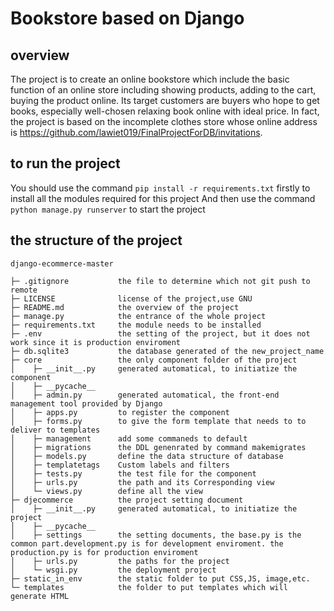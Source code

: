 # Bookstore based on Django
## overview
The project is to create an online bookstore which include the basic function of an online store including showing products, adding to the cart, buying the product online. Its target customers are buyers who hope to get books, especially well-chosen relaxing book online with ideal price. In fact, the project is based on the incomplete clothes store whose online address is https://github.com/lawiet019/FinalProjectForDB/invitations.

## to run the project
You should use the command ```pip install -r requirements.txt``` firstly
to install all the modules required for this project And then use the command ``` python manage.py runserver``` to start the project

## the structure of the project
```
django-ecommerce-master

├─ .gitignore           the file to determine which not git push to remote
├─ LICENSE              license of the project,use GNU
├─ README.md            the overview of the project
├─ manage.py            the entrance of the whole project
├─ requirements.txt     the module needs to be installed
├─ .env                 the setting of the project, but it does not work since it is production enviroment
├─ db.sqlite3           the database generated of the new_project_name
├─ core                 the only component folder of the project
│    ├─ __init__.py     generated automatical, to initiatize the component
│    ├─ __pycache__
│    ├─ admin.py        generated automatical, the front-end management tool provided by Django
│    ├─ apps.py         to register the component
│    ├─ forms.py        to give the form template that needs to to deliver to templates               
│    ├─ management      add some commaneds to default
│    ├─ migrations      the DDL genenrated by command makemigrates
│    ├─ models.py       define the data structure of database
│    ├─ templatetags    Custom labels and filters
│    ├─ tests.py        the test file for the component
│    ├─ urls.py         the path and its Corresponding view
│    └─ views.py        define all the view
├─ djecommerce          the project setting document
│    ├─ __init__.py     generated automatical, to initiatize the project
│    ├─ __pycache__
│    ├─ settings        the setting documents, the base.py is the common part.development.py is for development enviroment. the production.py is for production enviroment
│    ├─ urls.py         the paths for the project
│    └─ wsgi.py         the deployment project
├─ static_in_env        the static folder to put CSS,JS, image,etc.
└─ templates            the folder to put templates which will generate HTML
```
